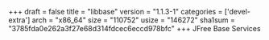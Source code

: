 +++
draft = false
title = "libbase"
version = "1.1.3-1"
categories = ['devel-extra']
arch = "x86_64"
size = "110752"
usize = "146272"
sha1sum = "3785fda0e262a3f27e68d314fdcec6eccd978bfc"
+++
JFree Base Services
